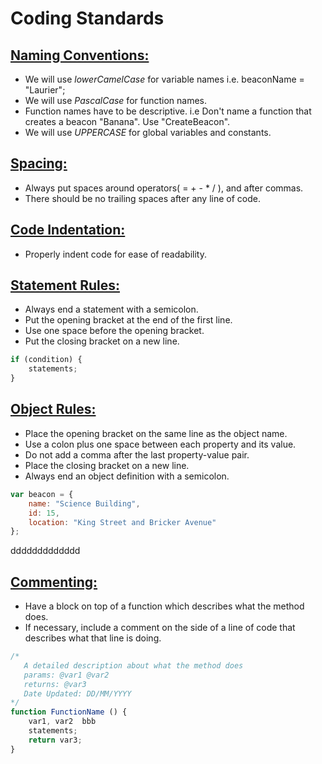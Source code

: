 # Coding Standards

## <u>Naming Conventions:</u>
* We will use <i>lowerCamelCase</i> for variable names i.e. beaconName = "Laurier";
* We will use <i>PascalCase</i> for function names.
* Function names have to be descriptive. i.e Don't name a function that creates a beacon "Banana". Use "CreateBeacon".
* We will use <i>UPPERCASE</i> for global variables and constants.

## <u>Spacing:</u>
* Always put spaces around operators( = + - * / ), and after commas.
* There should be no trailing spaces after any line of code.

## <u>Code Indentation:</u>
* Properly indent code for ease of readability.

## <u>Statement Rules:</u>
* Always end a statement with a semicolon.
* Put the opening bracket at the end of the first line.
* Use one space before the opening bracket.
* Put the closing bracket on a new line.

```js
if (condition) {
    statements;
}
```

## <u>Object Rules:</u>
* Place the opening bracket on the same line as the object name.
* Use a colon plus one space between each property and its value.
* Do not add a comma after the last property-value pair.
* Place the closing bracket on a new line.
* Always end an object definition with a semicolon.

```js
var beacon = {
    name: "Science Building",
    id: 15,
    location: "King Street and Bricker Avenue"
};
```
ddddddddddddd
## <u>Commenting:</u>
* Have a block on top of a function which describes what the method does.
* If necessary, include a comment on the side of a line of code that describes what that line is doing.

```js
/* 
   A detailed description about what the method does
   params: @var1 @var2
   returns: @var3
   Date Updated: DD/MM/YYYY
*/
function FunctionName () {
    var1, var2  bbb
	statements;
	return var3;
}
```
